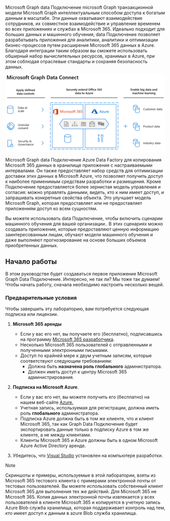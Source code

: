 <!-- markdownlint-disable MD002 MD041 -->

Microsoft Graph data Подключение microsoft Graph транзакционной модели Microsoft Graph интеллектуальным способом доступа к богатым данным в масштабе. Эти данные охватывают взаимодействие сотрудников, их совместное взаимодействие и управление временем во всех приложениях и службах в Microsoft 365. Идеально подходит для больших данных и машинного обучения, data Подключение позволяет разрабатывать приложения для аналитики, аналитики и оптимизации бизнес-процессов путем расширения Microsoft 365 данных в Azure. Благодаря интеграции таким образом вы сможете использовать обширный набор вычислительных ресурсов, хранимых в Azure, при этом соблюдая отраслевые стандарты и сохраняя безопасность данных.

![На этом изображении объясняется приложенное управление данными между Microsoft 365 данными в облаке Azure, а также выводными данными.](images/data-connect-mgdc-capabilities.png)

Microsoft Graph data Подключение Azure Data Factory для копирования Microsoft 365 данных в хранилище приложения с настраиваемыми интервалами. Он также предоставляет набор средств для оптимизации доставки этих данных в Microsoft Azure, что позволяет получить доступ к наиболее применимым средствам разработки и размещения. Кроме Подключение предоставляется более зернистая модель управления и согласия: можно управлять данными, видеть, кто к ним имеет доступ, и запрашивать конкретные свойства объекта. Это улучшает модель Microsoft Graph, которая предоставляет или не предоставляет приложениям доступ ко всем сущностям.

Вы можете использовать data Подключение, чтобы включить сценарии машинного обучения для вашей организации.. В этих сценариях можно создавать приложения, которые предоставляют ценную информацию заинтересованным лицам, обучают модели машинного обучения и даже выполняют прогнозирование на основе больших объемов приобретенных данных.

## <a name="get-started"></a>Начало работы

В этом руководстве будет создаваться первое приложение Microsoft Graph Data Подключение. Интересно, не так ли? Мы тоже так думаем! Чтобы начать работу, сначала необходимо настроить несколько вещей.

### <a name="prerequisites"></a>Предварительные условия

Чтобы завершить эту лабораторию, вам потребуется следующая подписка или лицензии.

1. **Microsoft 365 аренды**
  
   - Если у вас его нет, вы получаете его (бесплатно), подписавшись на программу [Microsoft 365 разработчика](https://developer.microsoft.com/microsoft-365/dev-program).
   - Несколько Microsoft 365 пользователей с отправленными и полученными электронными письмами.
   - Доступ по крайней мере к двум учетным записям, которые соответствуют следующим требованиям:
      - Должна быть **назначена роль глобального** администратора.
      - Должен иметь доступ к центру Microsoft 365 администрирования.

1. **Подписка на Microsoft Azure**.
  
   - Если у вас его нет, вы можете получить его (бесплатно) на нашем веб-сайте [Azure.](https://azure.microsoft.com/free/)
   - Учетная запись, используемая для регистрации, должна иметь роль **глобального** администратора.
   - Подписка Azure должна быть в том же клиенте, что и клиент Microsoft 365, так как Graph Data Подключение будет экспортировать данные только в подписку Azure в том же клиенте, а не между клиентами.
   - Клиенты Microsoft 365 и Azure должны быть в одном Microsoft Azure Active Directory аренде.

1. Убедитесь, что [Visual Studio](https://visualstudio.microsoft.com/vs/) установлен на компьютере разработки.

> [!NOTE]
> Скриншоты и примеры, используемые в этой лаборатории, взяты из Microsoft 365 тестового клиента с примерами электронной почты от тестовых пользователей. Вы можете использовать собственный клиент Microsoft 365 для выполнения тех же действий. Для Microsoft 365 не Microsoft 365. Копия данных электронной почты извлекается у всех пользователей в клиенте Microsoft 365 и копируется в учетную запись Azure Blob служба хранилища, которая поддерживает контроль над тем, кто имеет доступ к данным в azure Blob служба хранилища.
